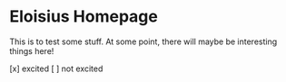 # Eloisius Homepage
This is to test some stuff. At some point, there will maybe be interesting things here!

[x] excited
[ ] not excited
